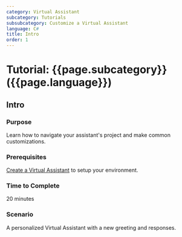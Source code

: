 ```yaml
---
category: Virtual Assistant
subcategory: Tutorials
subsubcategory: Customize a Virtual Assistant
language: C#
title: Intro
order: 1
---
```


# Tutorial: {{page.subcategory}} ({{page.language}})

## Intro

### Purpose

Learn how to navigate your assistant's project and make common customizations.

### Prerequisites

[Create a Virtual Assistant]({{site.baseurl}}/tutorials/csharp/create-assistant/1_intro) to setup your environment.

### Time to Complete

20 minutes

### Scenario

A personalized Virtual Assistant with a new greeting and responses.
